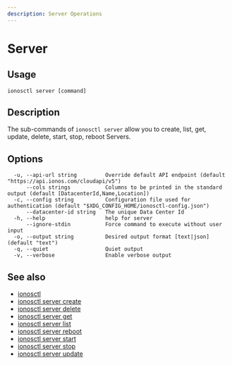 ```yaml
---
description: Server Operations
---
```


# Server

## Usage

```text
ionosctl server [command]
```

## Description

The sub-commands of `ionosctl server` allow you to create, list, get, update, delete, start, stop, reboot Servers.

## Options

```text
  -u, --api-url string         Override default API endpoint (default "https://api.ionos.com/cloudapi/v5")
      --cols strings           Columns to be printed in the standard output (default [DatacenterId,Name,Location])
  -c, --config string          Configuration file used for authentication (default "$XDG_CONFIG_HOME/ionosctl-config.json")
      --datacenter-id string   The unique Data Center Id
  -h, --help                   help for server
      --ignore-stdin           Force command to execute without user input
  -o, --output string          Desired output format [text|json] (default "text")
  -q, --quiet                  Quiet output
  -v, --verbose                Enable verbose output
```

## See also

* [ionosctl](../)
* [ionosctl server create](create.md)
* [ionosctl server delete](delete.md)
* [ionosctl server get](get.md)
* [ionosctl server list](list.md)
* [ionosctl server reboot](reboot.md)
* [ionosctl server start](start.md)
* [ionosctl server stop](stop.md)
* [ionosctl server update](update.md)

